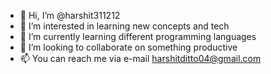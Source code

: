 - 👋 Hi, I’m @harshit311212
- 👀 I’m interested in learning new concepts and tech
- 🌱 I’m currently learning different programming languages
- 💞️ I’m looking to collaborate on something productive
- 📫 You can reach me via e-mail harshitditto04@gmail.com

<!---
harshit311212/harshit311212 is a ✨ special ✨ repository because its `README.md` (this file) appears on your GitHub profile.
You can click the Preview link to take a look at your changes.
--->
